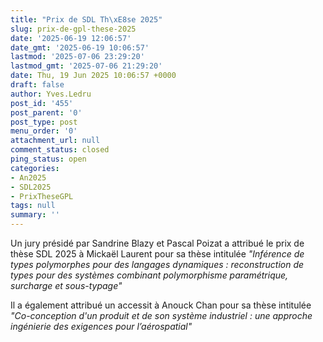 ```yaml
---
title: "Prix de SDL Th\xE8se 2025"
slug: prix-de-gpl-these-2025
date: '2025-06-19 12:06:57'
date_gmt: '2025-06-19 10:06:57'
lastmod: '2025-07-06 23:29:20'
lastmod_gmt: '2025-07-06 21:29:20'
date: Thu, 19 Jun 2025 10:06:57 +0000
draft: false
author: Yves.Ledru
post_id: '455'
post_parent: '0'
post_type: post
menu_order: '0'
attachment_url: null
comment_status: closed
ping_status: open
categories:
- An2025
- SDL2025
- PrixTheseGPL
tags: null
summary: ''
---
```


Un jury présidé par Sandrine Blazy et Pascal Poizat a attribué le prix de thèse SDL 2025 à Mickaël Laurent pour sa thèse intitulée _"Inférence de types polymorphes pour des langages dynamiques : reconstruction de types pour des systèmes combinant polymorphisme paramétrique, surcharge et sous-typage"_

Il a également attribué un accessit à Anouck Chan pour sa thèse intitulée _"Co-conception d'un produit et de son système industriel : une approche ingénierie des exigences pour l’aérospatial"_

